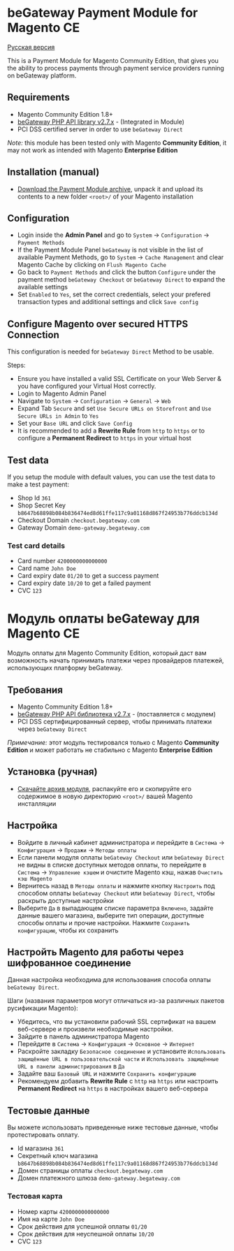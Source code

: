 # beGateway Payment Module for Magento CE

[Русская версия](#Модуль-оплаты-begateway-для-magento-ce)

This is a Payment Module for Magento Community Edition, that gives you the ability to process payments through payment service providers running on beGateway platform.

## Requirements

  * Magento Community Edition 1.8+
  * [beGateway PHP API library v2.7.x](https://github.com/beGateway/begateway-api-php) - (Integrated in Module)
  * PCI DSS certified server in order to use ```beGateway Direct```

*Note:* this module has been tested only with Magento __Community Edition__, it may not work as intended with Magento __Enterprise Edition__

## Installation (manual)

  * [Download the Payment Module archive](https://github.com/beGateway/magento-ce-payment-plugin/archive/master.zip), unpack it and upload its contents to a new folder ```<root>/``` of your Magento installation


## Configuration

  * Login inside the __Admin Panel__ and go to ```System``` -> ```Configuration``` -> ```Payment Methods```
  * If the Payment Module Panel ```beGateway``` is not visible in the list of available Payment Methods,
  go to  ```System``` -> ```Cache Management``` and clear Magento Cache by clicking on ```Flush Magento Cache```
  * Go back to ```Payment Methods``` and click the button ```Configure``` under the payment method ```beGateway Checkout``` or ```beGateway Direct``` to expand the available settings
  * Set ```Enabled``` to ```Yes```, set the correct credentials, select your prefered transaction types and additional settings and click ```Save config```

## Configure Magento over secured HTTPS Connection

This configuration is needed for ```beGateway Direct``` Method to be usable.

Steps:

  * Ensure you have installed a valid SSL Certificate on your Web Server & you have configured your Virtual Host correctly.
  * Login to Magento Admin Panel
  * Navigate to ```System``` -> ```Configuration``` -> ```General``` -> ```Web```
  * Expand Tab ```Secure``` and set ```Use Secure URLs on Storefront``` and ```Use Secure URLs in Admin``` to ```Yes```
  * Set your ```Base URL``` and click ```Save Config```
  * It is recommended to add a **Rewrite Rule** from ```http``` to ```https``` or to configure a **Permanent Redirect** to ```https``` in your virtual host

## Test data

If you setup the module with default values, you can use the test data to make a test payment:

  * Shop Id ```361```
  * Shop Secret Key ```b8647b68898b084b836474ed8d61ffe117c9a01168d867f24953b776ddcb134d```
  * Checkout Domain ```checkout.begateway.com```
  * Gateway Domain ```demo-gateway.begateway.com```

### Test card details

  * Card number ```4200000000000000```
  * Card name ```John Doe```
  * Card expiry date ```01/20``` to get a success payment
  * Card expiry date ```10/20``` to get a failed payment
  * CVC ```123```

# Модуль оплаты beGateway для Magento CE

Модуль оплаты для Magento Community Edition, который даст вам возможность начать принимать платежи через провайдеров платежей, использующих платформу beGateway.

## Требования

  * Magento Community Edition 1.8+
  * [beGateway PHP API библиотека v2.7.x](https://github.com/beGateway/begateway-api-php) - (поставляется с модулем)
  * PCI DSS сертифицированный сервер, чтобы принимать платежи через ```beGateway Direct```

*Примечание:* этот модуль тестировался только с Magento __Community Edition__ и может работать не стабильно с Magento __Enterprise Edition__

## Установка (ручная)

  * [Скачайте архив модуля](https://github.com/beGateway/magento2-payment-module/archive/master.zip), распакуйте его и скопируйте его содержимое в новую директорию ```<root>/``` вашей Magento инсталляции

## Настройка

  * Войдите в личный кабинет администратора и перейдите в ```Система``` -> ```Конфигурация``` -> ```Продажи``` -> ```Методы оплаты```
  * Если панели модуля оплаты ```beGateway Checkout``` или ```beGateway Direct``` не видны в списке доступных методов оплаты, то перейдите в ```Система``` -> ```Управление кэшем``` и очистите Magento кэш, нажав ```Очистить кэш Magento```
  * Вернитесь назад в ```Методы оплаты``` и нажмите кнопку ```Настроить``` под способом оплаты ```beGateway Checkout``` или ```beGateway Direct```, чтобы раскрыть доступные настройки
  * Выберите ```Да``` в выпадающем списке параметра ```Включено```, задайте данные вашего магазина, выберите тип операции, доступные способы оплаты и прочие настройки. Нажмите ```Сохранить конфигурацию```, чтобы их сохранить

## Настройть Magento для работы через шифрованное соединение

Данная настройка необходима для использования способа оплаты ```beGateway Direct```.

Шаги (названия параметров могут отличаться из-за различных пакетов русификации Magento):

  * Убедитесь, что вы установили рабочий SSL сертификат на вашем веб-сервере и произвели необходимые настройки.
  * Зайдите в панель администратора Magento
  * Перейдите в ```Система``` -> ```Конфигурация``` -> ```Основное``` -> ```Интернет```
  * Раскройте закладку ```Безопасное соединение``` и установите ```Использовать защищённые URL в пользовательской части``` и ```Использовать защищённые URL в панели администрирования``` в ```Да```
  * Задайте ваш ```Базовый URL``` и нажмите ```Сохранить конфигурацию```
  * Рекомендуем добавить **Rewrite Rule** с ```http``` на ```https``` или настроить **Permanent Redirect** на ```https``` в настройках вашего веб-сервера

## Тестовые данные

Вы можете использовать приведенные ниже тестовые данные, чтобы протестировать оплату.

  * Id магазина ```361```
  * Секретный ключ магазина ```b8647b68898b084b836474ed8d61ffe117c9a01168d867f24953b776ddcb134d```
  * Домен страницы оплаты ```checkout.begateway.com```
  * Домен платежного шлюза ```demo-gateway.begateway.com```

### Тестовая карта

  * Номер карты ```4200000000000000```
  * Имя на карте ```John Doe```
  * Срок действия для успешной оплаты ```01/20```
  * Срок действия для неуспешной оплаты ```10/20```
  * CVC ```123```
